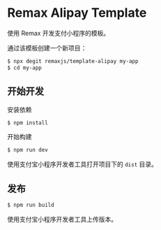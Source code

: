# Remax Alipay Template

使用 Remax 开发支付小程序的模板。

通过该模板创建一个新项目：

```bash
$ npx degit remaxjs/template-alipay my-app
$ cd my-app
```

## 开始开发

安装依赖

```bash
$ npm install
```

开始构建

```bash
$ npm run dev
```

使用支付宝小程序开发者工具打开项目下的 `dist` 目录。


## 发布

```bash
$ npm run build
```

使用支付宝小程序开发者工具上传版本。
